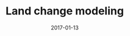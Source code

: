---
title: "Land change modeling"

excerpt: "Posicionamento e localização em ambientes fechados"
date: 2017-01-13
collection: research
---
